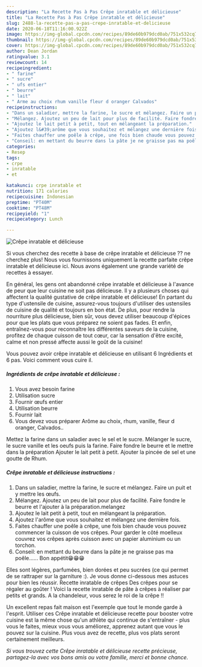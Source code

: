 ```yaml
---
description: "La Recette Pas à Pas Crêpe inratable et délicieuse"
title: "La Recette Pas à Pas Crêpe inratable et délicieuse"
slug: 2488-la-recette-pas-a-pas-crepe-inratable-et-delicieuse
date: 2020-06-18T11:16:00.922Z
image: https://img-global.cpcdn.com/recipes/89de60b979dcd0ab/751x532cq70/crepe-inratable-et-delicieuse-photo-principale-de-la-recette.jpg
thumbnail: https://img-global.cpcdn.com/recipes/89de60b979dcd0ab/751x532cq70/crepe-inratable-et-delicieuse-photo-principale-de-la-recette.jpg
cover: https://img-global.cpcdn.com/recipes/89de60b979dcd0ab/751x532cq70/crepe-inratable-et-delicieuse-photo-principale-de-la-recette.jpg
author: Dean Jordan
ratingvalue: 3.1
reviewcount: 14
recipeingredient:
- " farine"
- " sucre"
- " ufs entier"
- " beurre"
- " lait"
- " Arme au choix rhum vanille fleur d oranger Calvados"
recipeinstructions:
- "Dans un saladier, mettre la farine, le sucre et mélangez. Faire un puit et y mettre les œufs."
- "Mélangez. Ajoutez un peu de lait pour plus de facilité. Faire fondre le beurre et l&#39;ajouter à la préparation.melangez"
- "Ajoutez le lait petit à petit, tout en mélangeant la préparation."
- "Ajoutez l&#39;arôme que vous souhaitez et mélangez une dernière fois."
- "Faites chauffer une poêle à crêpe, une fois bien chaude vous pouvez commencer la cuisson de vos crêpes. Pour garder le côté moelleux couvrez vos crêpes après cuisson avec un papier aluminium ou un torchon."
- "Conseil: en mettant du beurre dans la pâte je ne graisse pas ma poêle...... Bon appétit😁😁😁"
categories:
- Resep
tags:
- crpe
- inratable
- et

katakunci: crpe inratable et 
nutrition: 171 calories
recipecuisine: Indonesian
preptime: "PT40M"
cooktime: "PT48M"
recipeyield: "1"
recipecategory: Lunch

---
```



![Crêpe inratable et délicieuse](https://img-global.cpcdn.com/recipes/89de60b979dcd0ab/751x532cq70/crepe-inratable-et-delicieuse-photo-principale-de-la-recette.jpg)

Si vous cherchez des recette à base de crêpe inratable et délicieuse ?? ne cherchez plus! Nous vous fournissons uniquement la recette parfaite crêpe inratable et délicieuse ici. Nous avons également une grande variété de recettes à essayer.

En général, les gens ont abandonné crêpe inratable et délicieuse à l'avance de peur que leur cuisine ne soit pas délicieuse. Il y a plusieurs choses qui affectent la qualité gustative de crêpe inratable et délicieuse! En partant du type d'ustensile de cuisine, assurez-vous toujours d'utiliser des ustensiles de cuisine de qualité et toujours en bon état. De plus, pour rendre la nourriture plus délicieuse, bien sûr, vous devez utiliser beaucoup d'épices pour que les plats que vous préparez ne soient pas fades. Et enfin, entraînez-vous pour reconnaître les différentes saveurs de la cuisine, profitez de chaque cuisson de tout cœur, car la sensation d'être excité, calme et non pressé affecte aussi le goût de la cuisine!

<!--inarticleads1-->

Vous pouvez avoir crêpe inratable et délicieuse en utilisant 6 Ingrédients et 6 pas. Voici comment vous cuire il.

##### Ingrédients de crêpe inratable et délicieuse :

1. Vous avez besoin  farine
1. Utilisation  sucre
1. Fournir  œufs entier
1. Utilisation  beurre
1. Fournir  lait
1. Vous devez vous préparer  Arôme au choix, rhum, vanille, fleur d oranger, Calvados..


Mettez la farine dans un saladier avec le sel et le sucre. Mélanger le sucre, le sucre vanille et les oeufs puis la farine. Faire fondre le beurre et le mettre dans la préparation Ajouter le lait petit à petit. Ajouter la pincée de sel et une goutte de Rhum. 

<!--inarticleads2-->

##### Crêpe inratable et délicieuse instructions :

1. Dans un saladier, mettre la farine, le sucre et mélangez. Faire un puit et y mettre les œufs.
1. Mélangez. Ajoutez un peu de lait pour plus de facilité. Faire fondre le beurre et l&#39;ajouter à la préparation.melangez
1. Ajoutez le lait petit à petit, tout en mélangeant la préparation.
1. Ajoutez l&#39;arôme que vous souhaitez et mélangez une dernière fois.
1. Faites chauffer une poêle à crêpe, une fois bien chaude vous pouvez commencer la cuisson de vos crêpes. Pour garder le côté moelleux couvrez vos crêpes après cuisson avec un papier aluminium ou un torchon.
1. Conseil: en mettant du beurre dans la pâte je ne graisse pas ma poêle...... Bon appétit😁😁😁


Elles sont légères, parfumées, bien dorées et peu sucrées (ce qui permet de se rattraper sur la garniture :). Je vous donne ci-dessous mes astuces pour bien les réussir. Recette inratable de crêpes Des crêpes pour se régaler au goûter ! Voici la recette inratable de pâte à crêpes à réaliser par petits et grands. A la chandeleur, vous serez le roi de la crêpe !! 

<!--inarticleads1-->

<p>
Un excellent repas fait maison est l'exemple que tout le monde garde à l'esprit. Utiliser ces Crêpe inratable et délicieuse recette pour booster votre cuisine est la même chose qu'un athlète qui continue de s'entraîner - plus vous le faites, mieux vous vous améliorez, apprenez autant que vous le pouvez sur la cuisine. Plus vous avez de recette, plus vos plats seront certainement meilleurs.
</p>

<p>
<i>Si vous trouvez cette Crêpe inratable et délicieuse recette précieuse, partagez-la avec vos bons amis ou votre famille, merci et bonne chance.</i>
</p>
